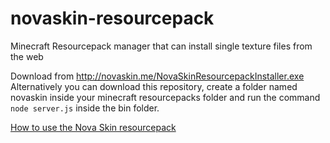 # novaskin-resourcepack
Minecraft Resourcepack manager that can install single texture files from the web

Download from http://novaskin.me/NovaSkinResourcepackInstaller.exe
Alternatively you can download this repository, create a folder named novaskin inside your minecraft resourcepacks folder and run the command `node server.js` inside the bin folder.

[How to use the Nova Skin resourcepack](http://forum.novaskin.me/t/how-to-use-the-nova-skin-resource-pack/7431)
